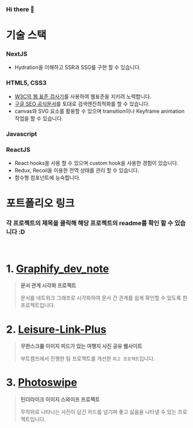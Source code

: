 ### Hi there 👋

# 기술 스택
### NextJS 
- Hydration을 이해하고 SSR과 SSG를 구현 할 수 있습니다.

### HTML5, CSS3
- [W3C의 웹 표준 검사기](https://validator.w3.org/)를 사용하여 웹표준을 지키려 노력합니다.
- [구글 SEO 공식문서](https://developers.google.com/search/docs/fundamentals/seo-starter-guide?hl=ko)를 토대로 검색엔진최적화를 할 수 있습니다.
- canvas와 SVG 요소를 활용할 수 있으며 transition이나 Keyframe animation 작업을 할 수 있습니다.
  
### Javascript

### ReactJS
- React hooks을 사용 할 수 있으며 custom hook을 사용한 경험이 있습니다.
- Redux, Recoil을 이용한 전역 상태를 관리 할 수 있습니다.
- 함수형 컴포넌트에 능숙합니다.


# 포트폴리오 링크
### 각 프로젝트의 **제목**을 클릭해 해당 프로젝트의 **readme**를 확인 할 수 있습니다 :D

<br/>

# 1. [Graphify_dev_note](https://github.com/toa-web-dev/Graphify_dev_note)

> **문서 관계 시각화 프로젝트**
>
> 문서를 네트워크 그래프로 시각화하여 문서 간 관계를 쉽게 확인할 수 있도록 한 프로젝트입니다.
    
# 2. [Leisure-Link-Plus](https://github.com/toa-web-dev/Leisure-Link-Plus)

> **무한스크롤 이미지 피드가 있는 여행지 사진 공유 웹사이트**
>
> 부트캠프에서 진행한 팀 프로젝트를 개선한 `회고 프로젝트`입니다.
  
# 3. [Photoswipe](https://github.com/toa-web-dev/Photoswipe)

> **틴더라이크 이미지 스와이프 프로젝트** 
>
> 무작위로 나타나는 사진이 담긴 카드를 넘기며 좋고 싫음을 나타낼 수 있는 프로젝트입니다.

<!--
**toa-web-dev/toa-web-dev** is a ✨ _special_ ✨ repository because its `README.md` (this file) appears on your GitHub profile.

Here are some ideas to get you started:

- 🔭 I’m currently working on ...
- 🌱 I’m currently learning ...
- 👯 I’m looking to collaborate on ...
- 🤔 I’m looking for help with ...
- 💬 Ask me about ...
- 📫 How to reach me: ...
- 😄 Pronouns: ...
- ⚡ Fun fact: ...
-->
